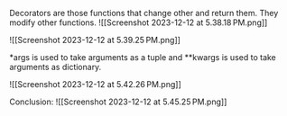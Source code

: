 Decorators are those functions that change other and return them.
They modify other functions.
![[Screenshot 2023-12-12 at 5.38.18 PM.png]]

![[Screenshot 2023-12-12 at 5.39.25 PM.png]]

*args is used to take arguments as a tuple and **kwargs is used to take arguments as dictionary.

![[Screenshot 2023-12-12 at 5.42.26 PM.png]]

Conclusion:
![[Screenshot 2023-12-12 at 5.45.25 PM.png]]